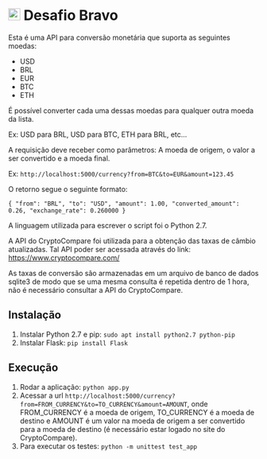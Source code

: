 # <img src="https://avatars1.githubusercontent.com/u/7063040?v=4&s=200.jpg" alt="HU" width="24" /> Desafio Bravo

Esta é uma API para conversão monetária que suporta as seguintes moedas:

- USD
- BRL
- EUR
- BTC
- ETH

É possível converter cada uma dessas moedas para qualquer outra moeda da lista.

Ex: USD para BRL, USD para BTC, ETH para BRL, etc...

A requisição deve receber como parâmetros: A moeda de origem, o valor a ser convertido e a moeda final.

Ex: `http://localhost:5000/currency?from=BTC&to=EUR&amount=123.45`

O retorno segue o seguinte formato:

`{ "from": "BRL", "to": "USD", "amount": 1.00, "converted_amount": 0.26, "exchange_rate": 0.260000 }`

A linguagem utilizada para escrever o script foi o Python 2.7.

A API do CryptoCompare foi utilizada para a obtenção das taxas de câmbio atualizadas.
Tal API poder ser acessada através do link: https://www.cryptocompare.com/

As taxas de conversão são armazenadas em um arquivo de banco de dados sqlite3 de modo que se uma mesma consulta é repetida dentro de 1 hora, não é necessário consultar a API do CryptoCompare.

## Instalação

1. Instalar Python 2.7 e pip: `sudo apt install python2.7 python-pip`
2. Instalar Flask: `pip install Flask`

## Execução

1. Rodar a aplicação: `python app.py`
2. Acessar a url `http://localhost:5000/currency?from=FROM_CURRENCY&to=TO_CURRENCY&amount=AMOUNT`, onde FROM_CURRENCY é a moeda de origem, TO_CURRENCY é a moeda de destino e AMOUNT é um valor na moeda de origem a ser convertido para a moeda de destino (é necessário estar logado no site do CryptoCompare).
3. Para executar os testes: `python -m unittest test_app`